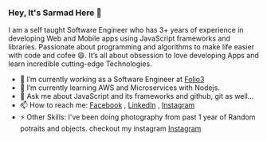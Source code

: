 ### Hey, It's Sarmad Here  👋

I am a self taught Software Engineer who has 3+ years of experience in developing Web and Mobile apps using JavaScript frameworks and libraries. Passionate about programming and algorithms to make life easier with code and cofee 😄. It’s all about obsession to love developing Apps and learn incredible cutting-edge Technologies. 

- 🔭 I’m currently working as a Software Engineer at [Folio3 ](https://folio3.com/)
- 🌱 I’m currently learning AWS and Microservices with Nodejs.
- 💬 Ask me about JavaScript and its frameworks and github, git as well...
- 📫 How to reach me: [Facebook](https://facebook.com/sir.mad) , [LinkedIn](https://linkedin.com/in/sarmadzaki) , [Instagram](https://instagram.com/isarmadzaki)
- ⚡ Other Skills: I've been doing photography from past 1 year of Random potraits and objects. checkout my instagram [Instagram](https://instagram.com/isarmadzaki)
